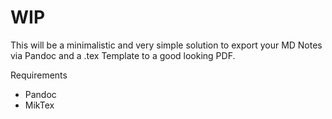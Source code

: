 # WIP 

This will be a minimalistic and very simple solution to export your MD Notes via Pandoc and a .tex Template to a good looking PDF. 

Requirements

- Pandoc
- MikTex